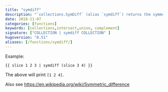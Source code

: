 ```yaml
---
title: "symdiff"
description: "`collections.SymDiff` (alias `symdiff`) returns the symmetric difference of two collections."
date: 2018-11-07
categories: [functions]
keywords: [collections,intersect,union, complement]
signature: ["COLLECTION | symdiff COLLECTION" ]
hugoversion: "0.51"
aliases: [/functions/symdiff/]
---
```


Example:

```go-html-template
{{ slice 1 2 3 | symdiff (slice 3 4) }}
```

The above will print `[1 2 4]`.

Also see https://en.wikipedia.org/wiki/Symmetric_difference





